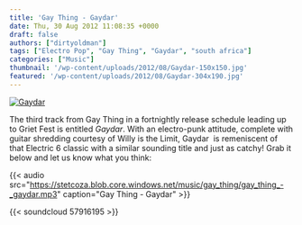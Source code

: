 ```yaml
---
title: 'Gay Thing - Gaydar'
date: Thu, 30 Aug 2012 11:08:35 +0000
draft: false
authors: ["dirtyoldman"]
tags: ["Electro Pop", "Gay Thing", "Gaydar", "south africa"]
categories: ["Music"]
thumbnail: '/wp-content/uploads/2012/08/Gaydar-150x150.jpg'
featured: '/wp-content/uploads/2012/08/Gaydar-304x190.jpg'
---
```


[![](/wp-content/uploads/2012/08/Gaydar-e1346323607449.jpg "Gaydar")](/2012/08/30/gay-thing-gaydar/gaydar/)

The third track from Gay Thing in a fortnightly release schedule leading up to Griet Fest is entitled _Gaydar_. With an electro-punk attitude, complete with guitar shredding courtesy of Willy is the Limit, Gaydar  is remeniscent of that Electric 6 classic with a similar sounding title and just as catchy! Grab it below and let us know what you think:

{{< audio
    src="https://stetcoza.blob.core.windows.net/music/gay_thing/gay_thing_-_gaydar.mp3"
    caption="Gay Thing - Gaydar" >}}

{{< soundcloud 57916195 >}}
